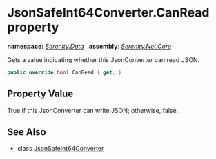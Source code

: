 # JsonSafeInt64Converter.CanRead property
**namespace:** *[Serenity.Data](../../README.md#serenity.data-namespace)*   **assembly**: *[Serenity.Net.Core](../../README.md)*

Gets a value indicating whether this JsonConverter can read JSON.

```csharp
public override bool CanRead { get; }
```

## Property Value

True if this JsonConverter can write JSON; otherwise, false.

## See Also

* class [JsonSafeInt64Converter](../JsonSafeInt64Converter.md)